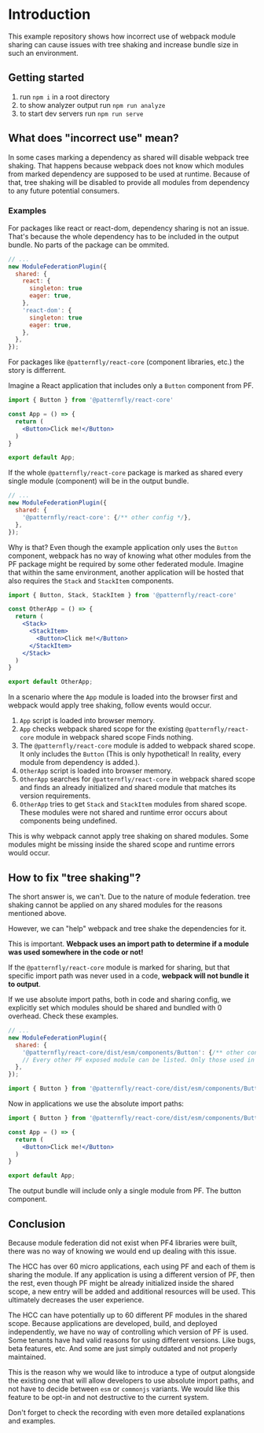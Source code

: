# Introduction

This example repository shows how incorrect use of webpack module sharing can cause issues with tree shaking and increase bundle size in such an environment.

## Getting started

1. run `npm i` in a root directory
2. to show analyzer output run `npm run analyze`
3. to start dev servers run `npm run serve`

## What does "incorrect use" mean?

In some cases marking a dependency as shared will disable webpack tree shaking. That happens because webpack does not know which modules from marked dependency are supposed to be used at runtime. Because of that, tree shaking will be disabled to provide all modules from dependency to any future potential consumers.

### Examples

For packages like react or react-dom, dependency sharing is not an issue. That's because the whole dependency has to be included in the output bundle. No parts of the package can be ommited.

```js
// ...
new ModuleFederationPlugin({
  shared: {
    react: {
      singleton: true
      eager: true,
    },
    'react-dom': {
      singleton: true
      eager: true,
    },
  },
});
```

For packages like `@patternfly/react-core` (component libraries, etc.) the story is differrent.

Imagine a React application that includes only a `Button` component from PF.


```jsx
import { Button } from '@patternfly/react-core'

const App = () => {
  return (
    <Button>Click me!</Button>
  )
}

export default App;

```

If the whole `@patternfly/react-core` package is marked as shared every single module (component) will be in the output bundle.

```js
// ...
new ModuleFederationPlugin({
  shared: {
    '@patternfly/react-core': {/** other config */},
  },
});
```
Why is that? Even though the example application only uses the `Button` component, webpack has no way of knowing what other modules from the PF package might be required by some other federated module. Imagine that within the same environment, another application will be hosted that also requires the `Stack` and `StackItem` components.

```jsx
import { Button, Stack, StackItem } from '@patternfly/react-core'

const OtherApp = () => {
  return (
    <Stack>
      <StackItem>
        <Button>Click me!</Button>
      </StackItem>
    </Stack>
  )
}

export default OtherApp;
```

In a scenario where the `App` module is loaded into the browser first and webpack would apply tree shaking, follow events would occur.

1. `App` script is loaded into browser memory.
2. `App` checks webpack shared scope for the existing `@patternfly/react-core` module in webpack shared scope Finds nothing.
3. The `@patternfly/react-core` module is added to webpack shared scope. It only includes the `Button` (This is only hypothetical! In reality, every module from dependency is added.).
4. `OtherApp` script is loaded into browser memory.
5. `OtherApp` searches for `@patternfly/react-core` in webpack shared scope and finds an already initialized and shared module that matches its version requirements.
6. `OtherApp` tries to get `Stack` and `StackItem` modules from shared scope. These modules were not shared and runtime error occurs about components being undefined.

This is why webpack cannot apply tree shaking on shared modules. Some modules might be missing inside the shared scope and runtime errors would occur.

## How to fix "tree shaking"?

The short answer is, we can't. Due to the nature of module federation. tree shaking cannot be applied on any shared modules for the reasons mentioned above.

However, we can "help" webpack and tree shake the dependencies for it.

This is important. **Webpack uses an import path to determine if a module was used somewhere in the code or not!**

If the `@patternfly/react-core` module is marked for sharing, but that specific import path was never used in a code, **webpack will not bundle it to output**.

If we use absolute import paths, both in code and sharing config, we explicitly set which modules should be shared and bundled with 0 overhead. Check these examples.

```js
// ...
new ModuleFederationPlugin({
  shared: {
    '@patternfly/react-core/dist/esm/components/Button': {/** other config */},
    // Every other PF exposed module can be listed. Only those used in code will be actually exposed for sharing.
  },
});

import { Button } from '@patternfly/react-core/dist/esm/components/Button';
```

Now in applications we use the absolute import paths:

```jsx
import { Button } from '@patternfly/react-core/dist/esm/components/Button'

const App = () => {
  return (
    <Button>Click me!</Button>
  )
}

export default App;
```

The output bundle will include only a single module from PF. The button component.

## Conclusion

Because module federation did not exist when PF4 libraries were built, there was no way of knowing we would end up dealing with this issue.

The HCC has over 60 micro applications, each using PF and each of them is sharing the module. If any application is using a different version of PF, then the rest, even though PF might be already initialized inside the shared scope, a new entry will be added and additional resources will be used. This ultimately decreases the user experience.

The HCC can have potentially up to 60 different PF modules in the shared scope. Because applications are developed, build, and deployed independently, we have no way of controlling which version of PF is used. Some tenants have had valid reasons for using different versions. Like bugs, beta features, etc. And some are just simply outdated and not properly maintained.

This is the reason why we would like to introduce a type of output alongside the existing one that will allow developers to use absolute import paths, and not have to decide between `esm` or `commonjs` variants. We would like this feature to be opt-in and not destructive to the current system.

Don't forget to check the recording with even more detailed explanations and examples.
